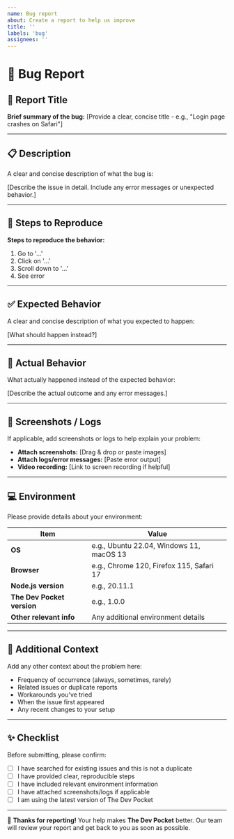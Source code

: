 ```yaml
---
name: Bug report
about: Create a report to help us improve
title: ''
labels: 'bug'
assignees: ''
---
```


# 🐛 Bug Report

## 📌 Report Title

**Brief summary of the bug:**
[Provide a clear, concise title - e.g., "Login page crashes on Safari"]

---

## 📋 Description

A clear and concise description of what the bug is:

[Describe the issue in detail. Include any error messages or unexpected behavior.]

---

## 🔄 Steps to Reproduce

**Steps to reproduce the behavior:**

1. Go to '...'
2. Click on '...'
3. Scroll down to '...'
4. See error

---

## ✅ Expected Behavior

A clear and concise description of what you expected to happen:

[What should happen instead?]

---

## 🚫 Actual Behavior

What actually happened instead of the expected behavior:

[Describe the actual outcome and any error messages.]

---

## 📸 Screenshots / Logs

If applicable, add screenshots or logs to help explain your problem:

- **Attach screenshots:** [Drag & drop or paste images]
- **Attach logs/error messages:** [Paste error output]
- **Video recording:** [Link to screen recording if helpful]

---

## 💻 Environment

Please provide details about your environment:

| Item | Value |
|------|-------|
| **OS** | e.g., Ubuntu 22.04, Windows 11, macOS 13 |
| **Browser** | e.g., Chrome 120, Firefox 115, Safari 17 |
| **Node.js version** | e.g., 20.11.1 |
| **The Dev Pocket version** | e.g., 1.0.0 |
| **Other relevant info** | Any additional environment details |

---

## 📝 Additional Context

Add any other context about the problem here:

- Frequency of occurrence (always, sometimes, rarely)
- Related issues or duplicate reports
- Workarounds you've tried
- When the issue first appeared
- Any recent changes to your setup

---

## ✨ Checklist

Before submitting, please confirm:

- [ ] I have searched for existing issues and this is not a duplicate
- [ ] I have provided clear, reproducible steps
- [ ] I have included relevant environment information
- [ ] I have attached screenshots/logs if applicable
- [ ] I am using the latest version of The Dev Pocket

---

🙏 **Thanks for reporting!** Your help makes **The Dev Pocket** better. Our team will review your report and get back to you as soon as possible.
